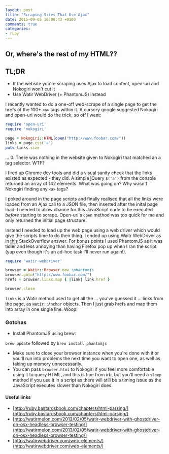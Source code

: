 ```yaml
---
layout: post
title: "Scraping Sites That Use Ajax"
date: 2015-09-05 16:08:43 +0100
comments: true
categories:
- ruby
---
```


## Or, where's the rest of my HTML??

<div class="c-tldr">
    <h2 class="c-tldr__title">TL;DR</h2>
    <ul>
        <li>If the website you're scraping uses Ajax to load content, open-uri and Nokogiri won't cut it</li>
        <li>Use Watir WebDriver (+ PhantomJS) instead</li>
    </ul>
</div>


I recently wanted to do a one-off web-scrape of a single page to get the hrefs of the 100+ `<a>` tags within it. A cursory google suggested Nokogiri and open-uri would do the trick, so off I went:

```ruby
require 'open-uri'
require 'nokogiri'

page = Nokogiri::HTML(open("http://www.foobar.com/"))
links = page.css('a')
puts links.size
```

... 0. There was nothing in the website given to Nokogiri that matched an a tag selector. WTF?

I fired up Chrome dev tools and did a visual sanity check that the links existed as expected - they did. A simple jQuery `$('a')` from the console returned an array of 142 elements. What was going on? Why wasn't Nokogiri finding any `<a>` tags?

I poked around in the page scripts and finally realised that all the links were loaded from an Ajax call to a JSON file, then inserted after the inital page load: I needed to allow chance for this JavaScript code to be executed _before_ starting to  scrape. Open-uri's `open` method was too quick for me and only returned the initial page structure.

Instead I needed to load up the web page using a web driver which would give the scripts time to do their thing. I ended up using Waitr WebDriver as in [this](http://stackoverflow.com/questions/13492449/watir-webdriver-phantomjs-and-ghostdriver) StackOverflow answer. For bonus points I used PhantomJS as it was tidier and less annoying than having Firefox pop up when I ran the script (yup even though it's an ad-hoc task I'll never run again!).

```ruby
require 'watir-webdriver'

browser = Watir::Browser.new :phantomjs
browser.goto("http://www.foobar.com/")
hrefs = browser.links.map { |link| link.href }

browser.close
```

`links` is a Watir method used to get all the ... you've guessed it ... links from the page, as `Watir::Anchor` objects. Then I just grab hrefs and map them into array in one single line. Woop!


### Gotchas
* Install PhantomJS using brew:

`brew update` followed by `brew install phantomjs`

* Make sure to close your browser instance when you're done with it or you'll run into problems the next time you want to open one, as well as taking up memory unnecessarily.
* You can pass `browser.html` to Nokogiri if you feel more comfortable using it to query HTML, and this is fine from irb, but you'll need a `sleep` method if you use it in a script as there will still be a timing issue as the JavaScript executes slower than Nokogiri does.


#### Useful links
* [http://ruby.bastardsbook.com/chapters/html-parsing/](http://ruby.bastardsbook.com/chapters/html-parsing/)
* [http://watirmelon.com/2013/02/05/watir-webdriver-with-ghostdriver-on-osx-headless-browser-testing/](http://watirmelon.com/2013/02/05/watir-webdriver-with-ghostdriver-on-osx-headless-browser-testing/)
* [http://watirwebdriver.com/web-elements/](http://watirwebdriver.com/web-elements/)
